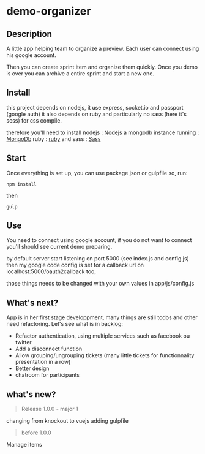 # demo-organizer

## Description

A little app helping team to organize a preview.
Each user can connect using his google account.

Then you can create sprint item and organize them quickly.
Once you demo is over you can archive a entire sprint and start a new one.

## Install

this project depends on nodejs, it use express, socket.io and passport (google auth)
it also depends on ruby and particularly no sass (here it's scss) for css compile.

therefore you'll need to install nodejs : [Nodejs](https://nodejs.org/en/)
a mongodb instance running : [MongoDb](https://www.mongodb.com/)
ruby : [ruby](https://www.ruby-lang.org/fr/)
and sass : [Sass](http://sass-lang.com/install)

## Start

Once everything is set up, you can use package.json or gulpfile
so, run:

    npm install

then

    gulp

## Use

You need to connect using google account, if you do not want to connect you'll should see current
demo preparing.

by default server start listening on port 5000 (see index.js and config.js)
then my google code config is set for a callback url on localhost:5000/oauth2callback too,
 
those things needs to be changed with your own values in app/js/config.js


## What's next?

App is in her first stage developpment, many things are still todos and other need refactoring.
Let's see what is in backlog:

- Refactor authentication, using multiple services such as facebook ou twitter
- Add a disconnect function
- Allow grouping/ungrouping tickets (many little tickets for functionnality presentation in a row)
- Better design
- chatroom for participants

## what's new?

> Release 1.0.0 - major 1 

changing from knockout to vuejs
adding gulpfile

> before 1.0.0

Manage items